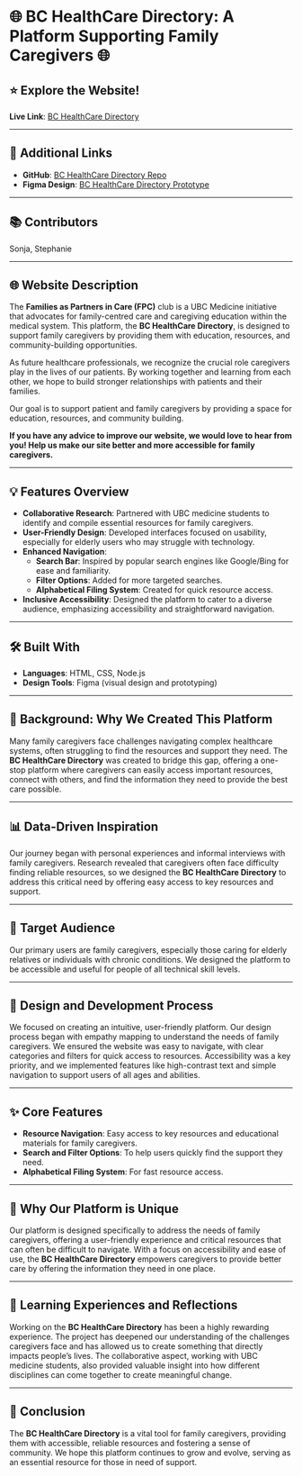 # 🌐 BC HealthCare Directory: A Platform Supporting Family Caregivers 🌐

## ⭐ **Explore the Website!**  
**Live Link**: [BC HealthCare Directory](https://stephaniequon.ca/ResourcesforFamilyCaregivers/search.html)

---

## 🔗 **Additional Links**

- **GitHub**: [BC HealthCare Directory Repo](https://github.com/StephanieQuon/ResourcesforFamilyCaregivers)  
- **Figma Design**: [BC HealthCare Directory Prototype](https://www.figma.com/design/h5CZYdqQOWploz87lqjGMh/FPC---Web-Design-Drafts?node-id=168-11926&t=Shju4GHIiXVZZCje-1)

---

## 📚 **Contributors**  
Sonja, Stephanie

---

## 🌐 **Website Description**  
The **Families as Partners in Care (FPC)** club is a UBC Medicine initiative that advocates for family-centred care and caregiving education within the medical system. This platform, the **BC HealthCare Directory**, is designed to support family caregivers by providing them with education, resources, and community-building opportunities.

As future healthcare professionals, we recognize the crucial role caregivers play in the lives of our patients. By working together and learning from each other, we hope to build stronger relationships with patients and their families.

Our goal is to support patient and family caregivers by providing a space for education, resources, and community building.

**If you have any advice to improve our website, we would love to hear from you! Help us make our site better and more accessible for family caregivers.**

---

## 💡 **Features Overview**

- **Collaborative Research**: Partnered with UBC medicine students to identify and compile essential resources for family caregivers.
- **User-Friendly Design**: Developed interfaces focused on usability, especially for elderly users who may struggle with technology.
- **Enhanced Navigation**:
  - **Search Bar**: Inspired by popular search engines like Google/Bing for ease and familiarity.
  - **Filter Options**: Added for more targeted searches.
  - **Alphabetical Filing System**: Created for quick resource access.
- **Inclusive Accessibility**: Designed the platform to cater to a diverse audience, emphasizing accessibility and straightforward navigation.

---

## 🛠️ **Built With**

- **Languages**: HTML, CSS, Node.js  
- **Design Tools**: Figma (visual design and prototyping)

---

## 🎯 **Background: Why We Created This Platform**  
Many family caregivers face challenges navigating complex healthcare systems, often struggling to find the resources and support they need. The **BC HealthCare Directory** was created to bridge this gap, offering a one-stop platform where caregivers can easily access important resources, connect with others, and find the information they need to provide the best care possible.

---

## 📊 **Data-Driven Inspiration**  
Our journey began with personal experiences and informal interviews with family caregivers. Research revealed that caregivers often face difficulty finding reliable resources, so we designed the **BC HealthCare Directory** to address this critical need by offering easy access to key resources and support.

---

## 🎯 **Target Audience**  
Our primary users are family caregivers, especially those caring for elderly relatives or individuals with chronic conditions. We designed the platform to be accessible and useful for people of all technical skill levels.

---

## 🎨 **Design and Development Process**  
We focused on creating an intuitive, user-friendly platform. Our design process began with empathy mapping to understand the needs of family caregivers. We ensured the website was easy to navigate, with clear categories and filters for quick access to resources. Accessibility was a key priority, and we implemented features like high-contrast text and simple navigation to support users of all ages and abilities.

---

## ✨ **Core Features**

- **Resource Navigation**: Easy access to key resources and educational materials for family caregivers.  
- **Search and Filter Options**: To help users quickly find the support they need.  
- **Alphabetical Filing System**: For fast resource access.

---

## 💖 **Why Our Platform is Unique**  
Our platform is designed specifically to address the needs of family caregivers, offering a user-friendly experience and critical resources that can often be difficult to navigate. With a focus on accessibility and ease of use, the **BC HealthCare Directory** empowers caregivers to provide better care by offering the information they need in one place.

---

## 📝 **Learning Experiences and Reflections**  
Working on the **BC HealthCare Directory** has been a highly rewarding experience. The project has deepened our understanding of the challenges caregivers face and has allowed us to create something that directly impacts people’s lives. The collaborative aspect, working with UBC medicine students, also provided valuable insight into how different disciplines can come together to create meaningful change.

---

## 💬 **Conclusion**  
The **BC HealthCare Directory** is a vital tool for family caregivers, providing them with accessible, reliable resources and fostering a sense of community. We hope this platform continues to grow and evolve, serving as an essential resource for those in need of support.
